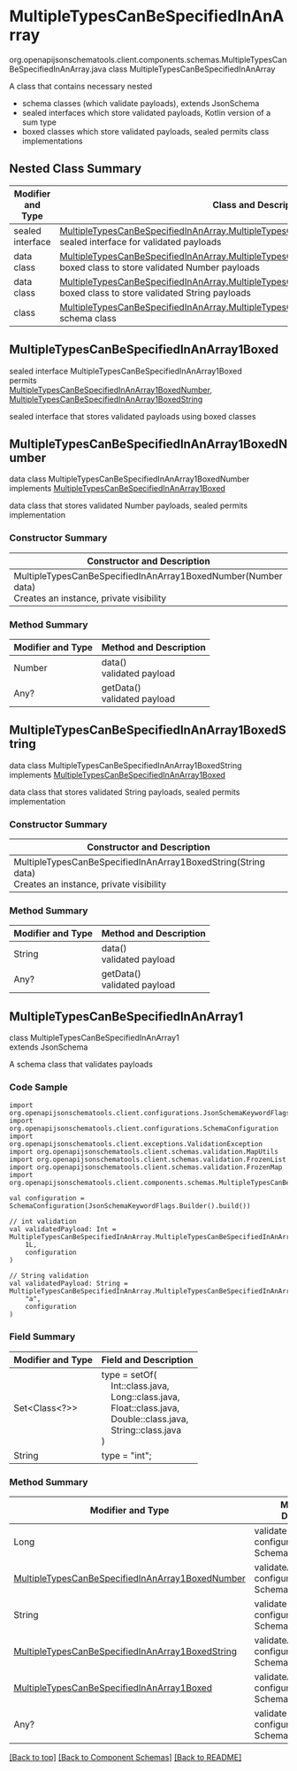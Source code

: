 # MultipleTypesCanBeSpecifiedInAnArray
org.openapijsonschematools.client.components.schemas.MultipleTypesCanBeSpecifiedInAnArray.java
class MultipleTypesCanBeSpecifiedInAnArray<br>

A class that contains necessary nested
- schema classes (which validate payloads), extends JsonSchema
- sealed interfaces which store validated payloads, Kotlin version of a sum type
- boxed classes which store validated payloads, sealed permits class implementations

## Nested Class Summary
| Modifier and Type | Class and Description |
| ----------------- | ---------------------- |
| sealed interface | [MultipleTypesCanBeSpecifiedInAnArray.MultipleTypesCanBeSpecifiedInAnArray1Boxed](#multipletypescanbespecifiedinanarray1boxed)<br> sealed interface for validated payloads |
| data class | [MultipleTypesCanBeSpecifiedInAnArray.MultipleTypesCanBeSpecifiedInAnArray1BoxedNumber](#multipletypescanbespecifiedinanarray1boxednumber)<br> boxed class to store validated Number payloads |
| data class | [MultipleTypesCanBeSpecifiedInAnArray.MultipleTypesCanBeSpecifiedInAnArray1BoxedString](#multipletypescanbespecifiedinanarray1boxedstring)<br> boxed class to store validated String payloads |
| class | [MultipleTypesCanBeSpecifiedInAnArray.MultipleTypesCanBeSpecifiedInAnArray1](#multipletypescanbespecifiedinanarray1)<br> schema class |

## MultipleTypesCanBeSpecifiedInAnArray1Boxed
sealed interface MultipleTypesCanBeSpecifiedInAnArray1Boxed<br>
permits<br>
[MultipleTypesCanBeSpecifiedInAnArray1BoxedNumber](#multipletypescanbespecifiedinanarray1boxednumber),
[MultipleTypesCanBeSpecifiedInAnArray1BoxedString](#multipletypescanbespecifiedinanarray1boxedstring)

sealed interface that stores validated payloads using boxed classes

## MultipleTypesCanBeSpecifiedInAnArray1BoxedNumber
data class MultipleTypesCanBeSpecifiedInAnArray1BoxedNumber<br>
implements [MultipleTypesCanBeSpecifiedInAnArray1Boxed](#multipletypescanbespecifiedinanarray1boxed)

data class that stores validated Number payloads, sealed permits implementation

### Constructor Summary
| Constructor and Description |
| --------------------------- |
| MultipleTypesCanBeSpecifiedInAnArray1BoxedNumber(Number data)<br>Creates an instance, private visibility |

### Method Summary
| Modifier and Type | Method and Description |
| ----------------- | ---------------------- |
| Number | data()<br>validated payload |
| Any? | getData()<br>validated payload |

## MultipleTypesCanBeSpecifiedInAnArray1BoxedString
data class MultipleTypesCanBeSpecifiedInAnArray1BoxedString<br>
implements [MultipleTypesCanBeSpecifiedInAnArray1Boxed](#multipletypescanbespecifiedinanarray1boxed)

data class that stores validated String payloads, sealed permits implementation

### Constructor Summary
| Constructor and Description |
| --------------------------- |
| MultipleTypesCanBeSpecifiedInAnArray1BoxedString(String data)<br>Creates an instance, private visibility |

### Method Summary
| Modifier and Type | Method and Description |
| ----------------- | ---------------------- |
| String | data()<br>validated payload |
| Any? | getData()<br>validated payload |

## MultipleTypesCanBeSpecifiedInAnArray1
class MultipleTypesCanBeSpecifiedInAnArray1<br>
extends JsonSchema

A schema class that validates payloads

### Code Sample
```
import org.openapijsonschematools.client.configurations.JsonSchemaKeywordFlags
import org.openapijsonschematools.client.configurations.SchemaConfiguration
import org.openapijsonschematools.client.exceptions.ValidationException
import org.openapijsonschematools.client.schemas.validation.MapUtils
import org.openapijsonschematools.client.schemas.validation.FrozenList
import org.openapijsonschematools.client.schemas.validation.FrozenMap
import org.openapijsonschematools.client.components.schemas.MultipleTypesCanBeSpecifiedInAnArray

val configuration = SchemaConfiguration(JsonSchemaKeywordFlags.Builder().build())

// int validation
val validatedPayload: Int = MultipleTypesCanBeSpecifiedInAnArray.MultipleTypesCanBeSpecifiedInAnArray1.validate(
    1L,
    configuration
)

// String validation
val validatedPayload: String = MultipleTypesCanBeSpecifiedInAnArray.MultipleTypesCanBeSpecifiedInAnArray1.validate(
    "a",
    configuration
)
```

### Field Summary
| Modifier and Type | Field and Description |
| ----------------- | ---------------------- |
| Set<Class<?>> | type = setOf(<br/>&nbsp;&nbsp;&nbsp;&nbsp;Int::class.java,<br/>&nbsp;&nbsp;&nbsp;&nbsp;Long::class.java,<br/>&nbsp;&nbsp;&nbsp;&nbsp;Float::class.java,<br/>&nbsp;&nbsp;&nbsp;&nbsp;Double::class.java,<br/>&nbsp;&nbsp;&nbsp;&nbsp;String::class.java<br/>)<br/> |
| String | type = "int"; |

### Method Summary
| Modifier and Type | Method and Description |
| ----------------- | ---------------------- |
| Long | validate(arg: Long, configuration: SchemaConfiguration) |
| [MultipleTypesCanBeSpecifiedInAnArray1BoxedNumber](#multipletypescanbespecifiedinanarray1boxednumber) | validateAndBox(Number, configuration: SchemaConfiguration) |
| String | validate(arg: String, configuration: SchemaConfiguration) |
| [MultipleTypesCanBeSpecifiedInAnArray1BoxedString](#multipletypescanbespecifiedinanarray1boxedstring) | validateAndBox(String, configuration: SchemaConfiguration) |
| [MultipleTypesCanBeSpecifiedInAnArray1Boxed](#multipletypescanbespecifiedinanarray1boxed) | validateAndBox(Any?, configuration: SchemaConfiguration) |
| Any? | validate(arg: Any?, configuration: SchemaConfiguration) |

[[Back to top]](#top) [[Back to Component Schemas]](../../../README.md#Component-Schemas) [[Back to README]](../../../README.md)
